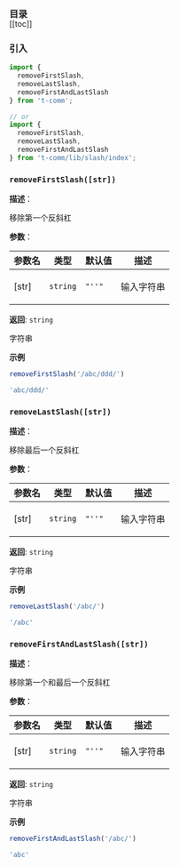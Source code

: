 <h3 style="margin-bottom: -1rem;">目录</h3>

[[toc]]

<h3>引入</h3>

```ts
import {
  removeFirstSlash,
  removeLastSlash,
  removeFirstAndLastSlash
} from 't-comm';

// or
import {
  removeFirstSlash,
  removeLastSlash,
  removeFirstAndLastSlash
} from 't-comm/lib/slash/index';
```


### `removeFirstSlash([str])` 


**描述**：<p>移除第一个反斜杠</p>

**参数**：


| 参数名 | 类型 | 默认值 | 描述 |
| --- | --- | --- | --- |
| [str] | <code>string</code> | <code>&quot;&#x27;&#x27;&quot;</code> | <p>输入字符串</p> |

**返回**: <code>string</code><br>

<p>字符串</p>

**示例**

```ts
removeFirstSlash('/abc/ddd/')

'abc/ddd/'
```
<a name="removeLastSlash"></a>

### `removeLastSlash([str])` 


**描述**：<p>移除最后一个反斜杠</p>

**参数**：


| 参数名 | 类型 | 默认值 | 描述 |
| --- | --- | --- | --- |
| [str] | <code>string</code> | <code>&quot;&#x27;&#x27;&quot;</code> | <p>输入字符串</p> |

**返回**: <code>string</code><br>

<p>字符串</p>

**示例**

```ts
removeLastSlash('/abc/')

'/abc'
```
<a name="removeFirstAndLastSlash"></a>

### `removeFirstAndLastSlash([str])` 


**描述**：<p>移除第一个和最后一个反斜杠</p>

**参数**：


| 参数名 | 类型 | 默认值 | 描述 |
| --- | --- | --- | --- |
| [str] | <code>string</code> | <code>&quot;&#x27;&#x27;&quot;</code> | <p>输入字符串</p> |

**返回**: <code>string</code><br>

<p>字符串</p>

**示例**

```ts
removeFirstAndLastSlash('/abc/')

'abc'
```
